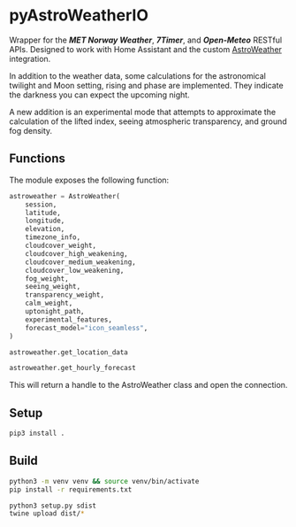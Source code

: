 # pyAstroWeatherIO

Wrapper for the ***MET Norway Weather***, ***7Timer***, and ***Open-Meteo*** RESTful APIs. Designed to work with Home Assistant and the custom [AstroWeather](https://github.com/mawinkler/astroweather) integration.

In addition to the weather data, some calculations for the astronomical twilight and Moon setting, rising and phase are implemented. They indicate the darkness you can expect the upcoming night.

A new addition is an experimental mode that attempts to approximate the calculation of the lifted index, seeing atmospheric transparency, and ground fog density.

## Functions

The module exposes the following function:

```python
astroweather = AstroWeather(
    session,
    latitude,
    longitude,
    elevation,
    timezone_info,
    cloudcover_weight,
    cloudcover_high_weakening,
    cloudcover_medium_weakening,
    cloudcover_low_weakening,
    fog_weight,
    seeing_weight,
    transparency_weight,
    calm_weight,
    uptonight_path,
    experimental_features,
    forecast_model="icon_seamless",
)

astroweather.get_location_data

astroweather.get_hourly_forecast
```

This will return a handle to the AstroWeather class and open the connection.

## Setup

```sh
pip3 install .
```

## Build

```sh
python3 -m venv venv && source venv/bin/activate
pip install -r requirements.txt

python3 setup.py sdist
twine upload dist/*
```
